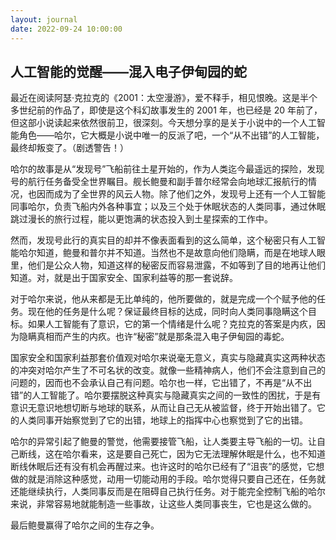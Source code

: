 ```yaml
---
layout: journal
date: 2022-09-24 10:00:00
---
```


## 人工智能的觉醒——混入电子伊甸园的蛇

最近在阅读阿瑟·克拉克的《2001：太空漫游》，爱不释手，相见恨晚。这是半个多世纪前的作品了，即使是这个科幻故事发生的 2001 年，也已经是 20 年前了，但这部小说读起来依然很前卫，很深刻。今天想分享的是关于小说中的一个人工智能角色——哈尔，它大概是小说中唯一的反派了吧，一个“从不出错”的人工智能，最终却叛变了。（剧透警告！）

哈尔的故事是从“发现号”飞船前往土星开始的，作为人类迄今最遥远的探险，发现号的航行任务备受全世界瞩目。舰长鲍曼和副手普尔经常会向地球汇报航行的情况，也因而成为了全世界的风云人物。除了他们之外，发现号上还有一个人工智能同事哈尔，负责飞船内外各种事宜；以及三个处于休眠状态的人类同事，通过休眠跳过漫长的旅行过程，能以更饱满的状态投入到土星探索的工作中。

然而，发现号此行的真实目的却并不像表面看到的这么简单，这个秘密只有人工智能哈尔知道，鲍曼和普尔并不知道。当然也不是故意向他们隐瞒，而是在地球人眼里，他们是公众人物，知道这样的秘密反而容易泄露，不如等到了目的地再让他们知道。对，就是出于国家安全、国家利益等的那一套说辞。

对于哈尔来说，他从来都是无比单纯的，他所要做的，就是完成一个个赋予他的任务。现在他的任务是什么呢？保证最终目标的达成，同时向人类同事隐瞒这个目标。如果人工智能有了意识，它的第一个情绪是什么呢？克拉克的答案是内疚，因为隐瞒真相而产生的内疚。也许“秘密”就是那条混入电子伊甸园的毒蛇。

国家安全和国家利益那套价值观对哈尔来说毫无意义，真实与隐藏真实这两种状态的冲突对哈尔产生了不可名状的改变。就像一些精神病人，他们不会注意到自己的问题的，因而也不会承认自己有问题。哈尔也一样，它出错了，不再是“从不出错”的人工智能了。哈尔要摆脱这种真实与隐藏真实之间的一致性的困扰，于是有意识无意识地想切断与地球的联系，从而让自己无从被监督，终于开始出错了。它的人类同事开始察觉到了它的出错，地球上的指挥中心也察觉到了它的出错。

哈尔的异常引起了鲍曼的警觉，他需要接管飞船，让人类要主导飞船的一切。让自己断线，这在哈尔看来，这是要自己死亡，因为它无法理解休眠是什么，也不知道断线休眠后还有没有机会再醒过来。也许这时的哈尔已经有了“沮丧”的感觉，它想做的就是消除这种感觉，动用一切能动用的手段。哈尔觉得只要自己还在，任务就还能继续执行，人类同事反而是在阻碍自己执行任务。对于能完全控制飞船的哈尔来说，非常容易地就能制造一些事故，让这些人类同事丧生，它也是这么做的。

最后鲍曼赢得了哈尔之间的生存之争。
